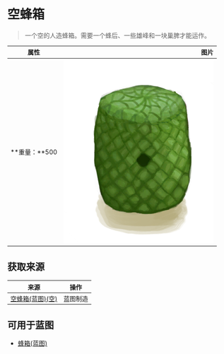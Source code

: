 # 空蜂箱  
> 一个空的人造蜂箱。需要一个蜂后、一些雄峰和一块巢脾才能运作。  
  
  属性  |   图片   
 ----  |  ----:   
 **重量：**500  |  ![](Sprite/SkepEmpty.png)   
  
## 获取来源  
来源  |  操作  
----  |  ----  
[空蜂箱(蓝图)(空)](Bp_BeeSkepEmpty.md)  |  蓝图制造  
## 可用于蓝图  
- [蜂箱(蓝图)](Bp_BeeSkep.md)  
  
  
